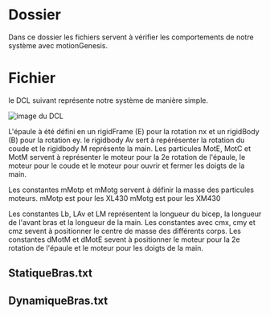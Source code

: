 # Dossier
Dans ce dossier les fichiers servent à vérifier les comportements de notre système avec motionGenesis.

# Fichier
le DCL suivant représente notre système de manière simple.

![image du DCL](/assets/images/DCL.PNG)

L'épaule à été défini en un rigidFrame (E) pour la rotation nx et un rigidBody (B) pour la rotation ey. 
le rigidbody Av sert à repérésenter la rotation du coude et le rigidbody M représente la main.
Les particules MotE, MotC et MotM servent à représenter le moteur pour la 2e rotation de l'épaule, le moteur pour le coude 
et le moteur pour ouvrir et fermer les doigts de la main.

Les constantes mMotp et mMotg servent à définir la masse des particules moteurs.
mMotp est pour les XL430 
mMotg est pour les XM430 

Les constantes Lb, LAv et LM représentent la longueur du bicep, la longueur de l'avant bras et la longueur de la main.
Les constantes avec cmx, cmy et cmz sevent à positionner le centre de masse des différents corps.
Les constantes dMotM et dMotE sevent à positionner le moteur pour la 2e rotation de l'épaule et le moteur pour les doigts de la main.

## StatiqueBras.txt


## DynamiqueBras.txt
